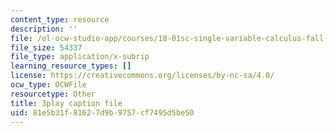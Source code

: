 ```yaml
---
content_type: resource
description: ''
file: /ol-ocw-studio-app/courses/18-01sc-single-variable-calculus-fall-2010/81e5b31f81627d9b9757cf7495d5be50_1RLctDS2hUQ.srt
file_size: 54337
file_type: application/x-subrip
learning_resource_types: []
license: https://creativecommons.org/licenses/by-nc-sa/4.0/
ocw_type: OCWFile
resourcetype: Other
title: 3play caption file
uid: 81e5b31f-8162-7d9b-9757-cf7495d5be50
---
```

